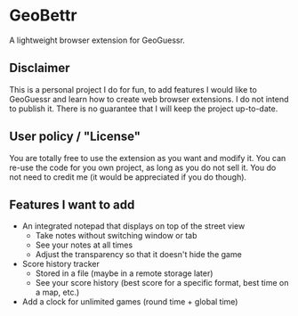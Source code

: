 # GeoBettr

A lightweight browser extension for GeoGuessr.

## Disclaimer

This is a personal project I do for fun, to add features I would like to 
GeoGuessr and learn how to create web browser extensions. I do not intend
to publish it. There is no guarantee that I will keep the project
up-to-date.

## User policy / "License"

You are totally free to use the extension as you want and modify it. You
can re-use the code for you own project, as long as you do not sell it.
You do not need to credit me (it would be appreciated if you do though).

## Features I want to add

- An integrated notepad that displays on top of the street view
  - Take notes without switching window or tab
  - See your notes at all times
  - Adjust the transparency so that it doesn't hide the game
- Score history tracker
  - Stored in a file (maybe in a remote storage later)
  - See your score history (best score for a specific format, best time 
  on a map, etc.)
- Add a clock for unlimited games (round time + global time)